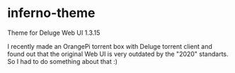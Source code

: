 # inferno-theme

Theme for Deluge Web UI 1.3.15

I recently made an OrangePi torrent box with Deluge torrent client 
and found out that the original Web UI is very outdated by the "2020" standarts. 
So I had to do something about that :)
